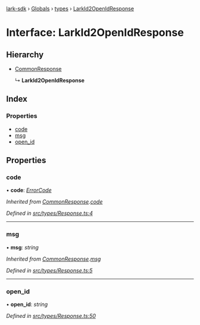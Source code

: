 [lark-sdk](../README.md) › [Globals](../globals.md) › [types](../modules/types.md) › [LarkId2OpenIdResponse](types.larkid2openidresponse.md)

# Interface: LarkId2OpenIdResponse

## Hierarchy

* [CommonResponse](types.commonresponse.md)

  ↳ **LarkId2OpenIdResponse**

## Index

### Properties

* [code](types.larkid2openidresponse.md#code)
* [msg](types.larkid2openidresponse.md#msg)
* [open_id](types.larkid2openidresponse.md#open_id)

## Properties

###  code

• **code**: *[ErrorCode](../modules/types.md#errorcode)*

*Inherited from [CommonResponse](types.commonresponse.md).[code](types.commonresponse.md#code)*

*Defined in [src/types/Response.ts:4](https://github.com/TbhT/lark-sdk/blob/5ecb791/src/types/Response.ts#L4)*

___

###  msg

• **msg**: *string*

*Inherited from [CommonResponse](types.commonresponse.md).[msg](types.commonresponse.md#msg)*

*Defined in [src/types/Response.ts:5](https://github.com/TbhT/lark-sdk/blob/5ecb791/src/types/Response.ts#L5)*

___

###  open_id

• **open_id**: *string*

*Defined in [src/types/Response.ts:50](https://github.com/TbhT/lark-sdk/blob/5ecb791/src/types/Response.ts#L50)*
